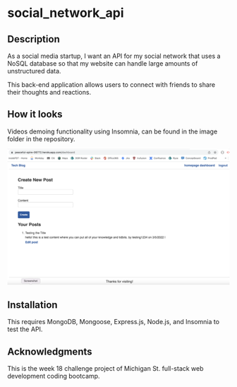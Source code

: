 # social_network_api

## Description
As a social media startup, I want an API for my social network that uses a NoSQL database so that my website can handle large amounts of unstructured data.

This back-end application allows users to connect with friends to share their thoughts and reactions.

## How it looks
Videos demoing functionality using Insomnia, can be found in the image folder in the repository.

![ScreenShot](https://github.com/sper0054/tech-blog/blob/main/Screen%20Shot%201.png)

## Installation <a name="installation"></a>
This requires MongoDB, Mongoose, Express.js, Node.js, and Insomnia to test the API.

## Acknowledgments
This is the week 18 challenge project of Michigan St. full-stack web development coding bootcamp.
